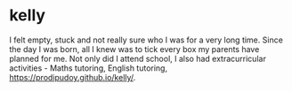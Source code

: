 # kelly
I felt empty, stuck and not really sure who I was for a very long time. Since the day I was born, all I knew was to tick every box my parents have planned for me. Not only did I attend school, I also had extracurricular activities - Maths tutoring, English tutoring, 
https://prodipudoy.github.io/kelly/.
